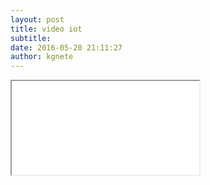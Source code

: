 ```yaml
---
layout: post
title: video iot
subtitle:
date: 2016-05-20 21:11:27
author: kgnete
---
```

<div class="icontain">
  <iframe src="//www.youtube.com/embed/uEsKZGOxNKw" allowfullscreen="100%">
</iframe>
</div>
